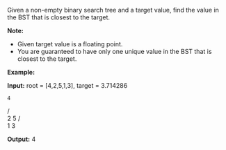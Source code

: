 
Given a non-empty binary search tree and a target value, find the value in the BST that is closest to the target.

**Note:**

-   Given target value is a floating point.
-   You are guaranteed to have only one unique value in the BST that is closest to the target.

**Example:**

**Input:** root = [4,2,5,1,3], target = 3.714286

    4
   / \
  2   5
 / \
1   3

**Output:** 4
